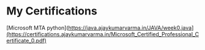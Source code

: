 # My Certifications

[Microsoft MTA python](https://java.ajaykumarvarma.in/JAVA/week0.java](https://certifications.ajaykumarvarma.in/Microsoft_Certified_Professional_Certificate_0.pdf)



